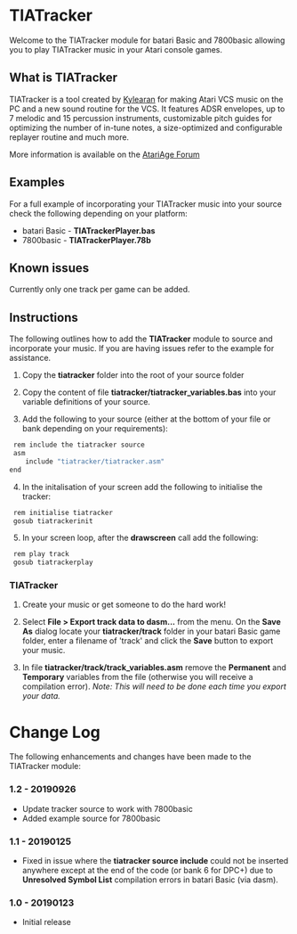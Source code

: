 # TIATracker

Welcome to the TIATracker module for batari Basic and 7800basic allowing you to play TIATracker music in your Atari console games.

## What is TIATracker

TIATracker is a tool created by [Kylearan](http://atariage.com/forums/user/35905-kylearan/) for making Atari VCS music on the PC and a new sound routine for the VCS. It features ADSR envelopes, up to 7 melodic and 15 percussion instruments, customizable pitch guides for optimizing the number of in-tune notes, a size-optimized and configurable replayer routine and much more.

More information is available on the [AtariAge Forum](http://atariage.com/forums/topic/250014-tiatracker-a-new-sound-routine-and-sequencer-application)

## Examples

For a full example of incorporating your TIATracker music into your source check the following depending on your platform:

* batari Basic - **TIATrackerPlayer.bas**
* 7800basic - **TIATrackerPlayer.78b** 

## Known issues

Currently only one track per game can be added.

## Instructions

The following outlines how to add the **TIATracker** module to source and incorporate your music. If you are having issues refer to the example for assistance.

1. Copy the **tiatracker** folder into the root of your source folder

2. Copy the content of file **tiatracker/tiatracker_variables.bas** into your variable definitions of your source.

3. Add the following to your source (either at the bottom of your file or bank depending on your requirements):

```sh
 rem include the tiatracker source
 asm
    include "tiatracker/tiatracker.asm"
end
```

4. In the initalisation of your screen add the following to initialise the tracker:

```sh
 rem initialise tiatracker
 gosub tiatrackerinit
```

5. In your screen loop, after the **drawscreen** call add the following:

```sh
 rem play track
 gosub tiatrackerplay
```

### TIATracker

1. Create your music or get someone to do the hard work!

2. Select **File > Export track data to dasm...**  from the menu. On the **Save As** dialog locate your **tiatracker/track** folder in your batari Basic game folder, enter a filename of 'track' and click the **Save** button to export your music.

3. In file **tiatracker/track/track_variables.asm** remove the **Permanent** and **Temporary** variables from the file (otherwise you will receive a compilation error). *Note: This will need to be done each time you export your data.*


# Change Log

The following enhancements and changes have been made to the TIATracker module:

### 1.2 - 20190926

* Update tracker source to work with 7800basic
* Added example source for 7800basic

### 1.1 - 20190125

* Fixed in issue where the **tiatracker source include** could not be inserted anywhere except at the end of the code (or bank 6 for DPC+) due to **Unresolved Symbol List** compilation errors in batari Basic (via dasm).

### 1.0 - 20190123

* Initial release
